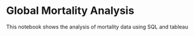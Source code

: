 # Global Mortality  Analysis

This notebook shows the analysis of mortality data using SQL and tableau
